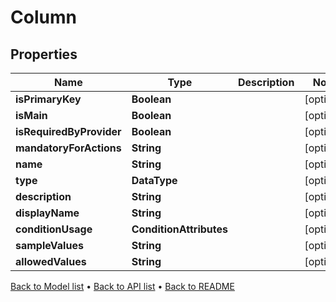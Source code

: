 

# Column


## Properties

| Name | Type | Description | Notes |
|------------ | ------------- | ------------- | -------------|
|**isPrimaryKey** | **Boolean** |  |  [optional] |
|**isMain** | **Boolean** |  |  [optional] |
|**isRequiredByProvider** | **Boolean** |  |  [optional] |
|**mandatoryForActions** | **String** |  |  [optional] |
|**name** | **String** |  |  [optional] |
|**type** | **DataType** |  |  [optional] |
|**description** | **String** |  |  [optional] |
|**displayName** | **String** |  |  [optional] |
|**conditionUsage** | **ConditionAttributes** |  |  [optional] |
|**sampleValues** | **String** |  |  [optional] |
|**allowedValues** | **String** |  |  [optional] |



[Back to Model list](../README.md#documentation-for-models) &#8226; [Back to API list](../README.md#documentation-for-api-endpoints) &#8226; [Back to README](../README.md)


